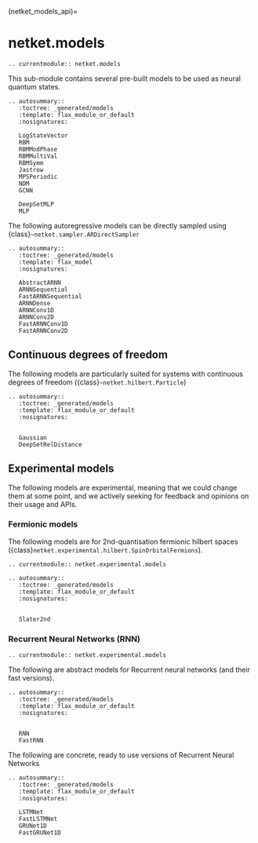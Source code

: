 (netket_models_api)=
# netket.models

```{eval-rst}
.. currentmodule:: netket.models

```

This sub-module contains several pre-built models to be used as
neural quantum states.

```{eval-rst}
.. autosummary::
   :toctree: _generated/models
   :template: flax_module_or_default
   :nosignatures:

   LogStateVector
   RBM
   RBMModPhase
   RBMMultiVal
   RBMSymm
   Jastrow
   MPSPeriodic
   NDM
   GCNN

   DeepSetMLP
   MLP

```

The following autoregressive models can be directly sampled using {class}`~netket.sampler.ARDirectSampler`

```{eval-rst}
.. autosummary::
   :toctree: _generated/models
   :template: flax_model
   :nosignatures:

   AbstractARNN
   ARNNSequential
   FastARNNSequential
   ARNNDense
   ARNNConv1D
   ARNNConv2D
   FastARNNConv1D
   FastARNNConv2D

```

## Continuous degrees of freedom

The following models are particularly suited for systems with continuous degrees of freedom ({class}`~netket.hilbert.Particle`)

```{eval-rst}
.. autosummary::
   :toctree: _generated/models
   :template: flax_module_or_default
   :nosignatures:


   Gaussian
   DeepSetRelDistance
```

## Experimental models

The following models are experimental, meaning that we could change them at some point, and we actively seeking for feedback and opinions on their usage and APIs.


### Fermionic models

The following models are for 2nd-quantisation fermionic hilbert spaces ({class}`netket.experimental.hilbert.SpinOrbitalFermions`).

```{eval-rst}
.. currentmodule:: netket.experimental.models

```

```{eval-rst}
.. autosummary::
   :toctree: _generated/models
   :template: flax_module_or_default
   :nosignatures:


   Slater2nd
```

### Recurrent Neural Networks (RNN)

```{eval-rst}
.. currentmodule:: netket.experimental.models

```

The following are abstract models for Recurrent neural networks (and their fast versions).

```{eval-rst}
.. autosummary::
   :toctree: _generated/models
   :template: flax_module_or_default
   :nosignatures:


   RNN
   FastRNN
```

The following are concrete, ready to use versions of Recurrent Neural Networks

```{eval-rst}
.. autosummary::
   :toctree: _generated/models
   :template: flax_module_or_default
   :nosignatures:

   LSTMNet
   FastLSTMNet
   GRUNet1D
   FastGRUNet1D
```
